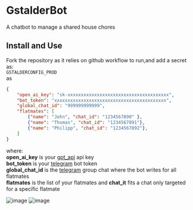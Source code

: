 # GstalderBot
A chatbot to manage a shared house chores

## Install and Use

Fork the repository as it relies on github workflow to run,and add a secret as:</br>
`GSTALDERCONFIG_PROD`</br>
as</br>
```json
{
    "open_ai_key": "sk-xxxxxxxxxxxxxxxxxxxxxxxxxxxxxxxxxxxxxx",
    "bot_token": "xxxxxxxxxxxxxxxxxxxxxxxxxxxxxxxxxxxxxxxxxx",
    "global_chat_id": "999999999999",
    "flatmates": [
        {"name": "John", "chat_id": "1234567890" },
        {"name": "Thomas", "chat_id": "1234567891"},
        {"name": "Philipp", "chat_id": "1234567892"},
    ]
}
```
where:</br>
**open_ai_key** is your [gpt_api](https://platform.openai.com/account/api-keys) api key</br>
**bot_token** is your [telegram](https://core.telegram.org/bots/api) bot token</br>
**global_chat_id** is the [telegram](https://core.telegram.org/bots/api) group chat where the bot writes for all flatmates</br>
**flatmates** is the list of your flatmates and **chat_it** fits a chat only targeted for a specific flatmate</br>

![image](https://github.com/frederictaillandier/GstalderBot/assets/5926779/96835696-8428-4a25-8309-3a1ea17c90b8)
![image](https://github.com/frederictaillandier/GstalderBot/assets/5926779/8c931938-1d4b-47f3-a17f-586019550303)
